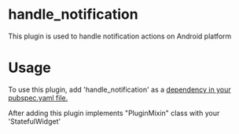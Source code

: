 # handle_notification

This plugin is used to handle notification actions on Android platform


# Usage

To use this plugin, add 'handle_notification' as a [dependency in your pubspec.yaml file.](https://flutter.dev/docs/development/packages-and-plugins/using-packages)

After adding this plugin implements "PluginMixin" class with your 'StatefulWidget' 
